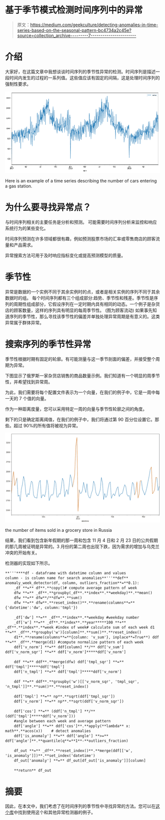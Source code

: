 # 基于季节模式检测时间序列中的异常

> 原文：<https://medium.com/geekculture/detecting-anomalies-in-time-series-based-on-the-seasonal-pattern-bc4734a2c45e?source=collection_archive---------7----------------------->

# 介绍

大家好，在这篇文章中我想谈谈时间序列的季节性异常的检测。时间序列是描述一段时间内发生的过程的一系列值。这些值应该有固定的间隔，这是处理时间序列的强制性要求。

![](img/8c6582975328c4a1b49c86f4e050b46f.png)

Here is an example of a time series describing the number of cars entering a gas station.

# 为什么要寻找异常点？

与时间序列相关的主要任务是分析和预测。
可能需要时间序列分析来监控和响应系统行为的某些变化。

时间序列预测在许多领域都很有趣，例如预测股票市场的汇率或零售商店的顾客流量和产品需求。

异常搜索方法可用于及时响应指标变化或提高预测模型的质量。

# 季节性

异常是数据的一个实例不同于其余实例时的点，或者是相关实例的序列不同于其余数据时的组。
每个时间序列都有三个组成部分:趋势、季节性和残差。季节性是序列的周期性组成部分，它假设序列在一定时期内具有相同的动态。一个例子是杂货店的顾客数量，这样的序列具有明显的每周季节性。
(图为顾客流动)
如果事先知道序列的季节性，那么寻找该季节性的偏差并单独处理异常周期是有意义的。这类异常属于群体异常。

# 搜索序列的季节性异常

季节性根据时期有固定的轮廓。有可能测量与这一季节剖面的偏差，并接受整个周期为异常。

下图显示了俄罗斯一家杂货店销售的商品数量示例。我们知道有一个明显的周季节性，并希望找到异常周。

为此，我们需要将每个配置文件表示为一个向量，在我们的例子中，它是一周中每一天的 7 个值的向量。

作为一种距离度量，您可以采用特定一周的向量与季节性轮廓之间的角度。

剩下的只是确定距离阈值，在我们的例子中，我们将通过第 90 百分位设置它。那些。超过 90%的所有值将被视为异常。

![](img/da2df27563de0ccdcb3deac14b133765.png)

the number of items sold in a grocery store in Russia

结果，我们看到包含新年假期的那一周和包含 11 月 4 日和 2 月 23 日的公共假期的那几周被证明是异常的。3 月份的第二周也出现下跌，因为需求的增加与乌克兰冲突的开始有关。

检测器的实现如下所示。

```
**'''****df - dataframe with datetime column and values
column - is column name for search anomalies**'''**def** anomaly_week_detector(df, column, outliers_fraction**=**0.1):
    _df **=** df**.**copy()# compute average pattern of week
    dfw **=** _df**.**groupby(_df**.**index**.**weekday)**.**mean()
    dfw **=** dfw**/**dfw**.**sum()
    dfw **=** dfw**.**reset_index()**.**rename(columns**=**{'datetime':'dw', column:'tmpl'})

    _df['dw'] **=** _df**.**index**.**weekday #weekday number
    _df['w'] **=** _df**.**index**.**year*****100 **+** _df**.**index**.**week #index of week# calculate sum of each week d1 **=** _df**.**groupby('w')[column]**.**sum()**.**reset_index()
    d1**.**rename(columns**=**{column: 'v_sum'}, inplace**=True**) ddf **=** _df**.**merge(d1) #compute normalize pattern of each week
    ddf['v_norm'] **=** ddf[column] **/** ddf['v_sum'] ddf['v_norm_sqr'] **=** ddf['v_norm']*****ddf['v_norm']

    ddf **=** ddf**.**merge(dfw) ddf['tmpl_sqr'] **=** ddf['tmpl']*****ddf['tmpl']
    ddf['n_tmpl'] **=** ddf['tmpl']*****ddf['v_norm']

    ddf **=** ddf**.**groupby('w')[['v_norm_sqr', 'tmpl_sqr', 'n_tmpl']]**.**sum()**.**reset_index()

    ddf['tmpl'] **=** np**.**sqrt(ddf['tmpl_sqr'])
    ddf['v_norm'] **=** np**.**sqrt(ddf['v_norm_sqr'])

    ddf['cos'] **=** (ddf['n_tmpl'] **/** (ddf['tmpl']*****ddf['v_norm']))
    #angle between each week and average pattern
    ddf['angle'] **=** ddf['cos']**.**apply(**lambda** x: math**.**acos(x))    # detect anomalies
    ddf['is_anomaly'] **=** ddf['angle'] **>=** ddf['angle']**.**quantile(q**=**1**-**outliers_fraction)

    df_out **=** _df**.**reset_index()**.**merge(ddf[['w', 'is_anomaly']])**.**set_index('datetime')
    df_out['anomaly'] **=** df_out[df_out['is_anomaly']][column]

    **return** df_out
```

# 摘要

因此，在本文中，我们考虑了在时间序列的季节性中寻找异常的方法。您可以在[这个库](https://github.com/stepanovD/ts_anomaly_detection_course)中找到使用这个和其他异常检测器的例子。